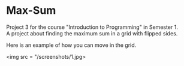 # Max-Sum

Project 3 for the course "Introduction to Programming" in Semester 1.  
A project about finding the maximum sum in a grid with flipped sides.

Here is an example of how you can move in the grid.

<img src = "/screenshots/1.jpg>

